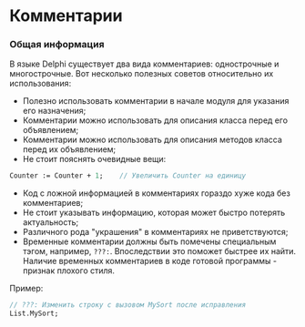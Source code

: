 # Комментарии

### Общая информация

В языке Delphi существует два вида комментариев: однострочные и многострочные. Вот несколько полезных советов относительно их использования:

* Полезно использовать комментарии в начале модуля для указания его назначения;
* Комментарии можно использовать для описания класса перед его объявлением;
* Комментарии можно использовать для описания методов класса перед их объявлением;
* Не стоит пояснять очевидные вещи:

```Pascal
Counter := Counter + 1;    // Увеличить Counter на единицу
```

* Код с ложной информацией в комментариях гораздо хуже кода без комментариев;
* Не стоит указывать информацию, которая может быстро потерять актуальность;
* Различного рода "украшения" в комментариях не приветствуются;
* Временные комментарии должны быть помечены специальным тэгом, например, `???:`. Впоследствии это поможет быстрее их найти. Наличие временных комментариев в коде готовой программы - признак плохого стиля.

Пример:

```Pascal
// ???: Изменить строку с вызовом MySort после исправления
List.MySort;
```



